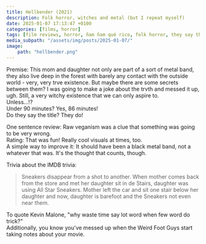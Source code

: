 ```yaml
---
title: Hellbender (2021)
description: Folk horror, witches and metal (but I repeat myself)
date: 2025-01-07 17:13:47 +0100
categories: [films, horror]
tags: [film reviews, horror, ñam ñam qué rico, folk horror, they say the title]
media_subpath: "/assets/img/posts/2025-01-07/"
image:
    path: "hellbender.png"
---
```

<span class="reviewsection">Premise:</span> This mom and daughter not only are part of a sort of metal band, they also live deep in the forest with barely any contact with the outside world - very, very trve existence. But maybe there are some secrets between them? I was going to make a joke about the trvth and messed it up, ugh. Still, a very witchy existence that we can only aspire to.<br/>Unless...!?<br/>
<span class="reviewsection">Under 90 minutes?</span> Yes, 86 minutes!<br/>
<span class="reviewsection">Do they say the title?</span> They do!

<span class="reviewsection">One sentence review:</span> Raw veganism was a clue that something was going to be very wrong.<br/>
<span class="reviewsection">Rating:</span> That was fun! Really cool visuals at times, too.<br/>
<span class="reviewsection">A simple way to improve it:</span> It should have been a black metal band, not a whatever that was. It's the thought that counts, though.

<span class="reviewsection">Trivia about the IMDB trivia:</span>
> Sneakers disappear from a shot to another. When mother comes back from the store and met her daughter sit in de Stairs, daughter was using All Star Sneakers. Mother left the car and sit one stair below her daughter and now, daughter is barefoot and the Sneakers not even near them.

To quote Kevin Malone, "why waste time say lot word when few word do trick?"<br/>
Additionally, you know you've messed up when the Weird Foot Guys start taking notes about your movie.